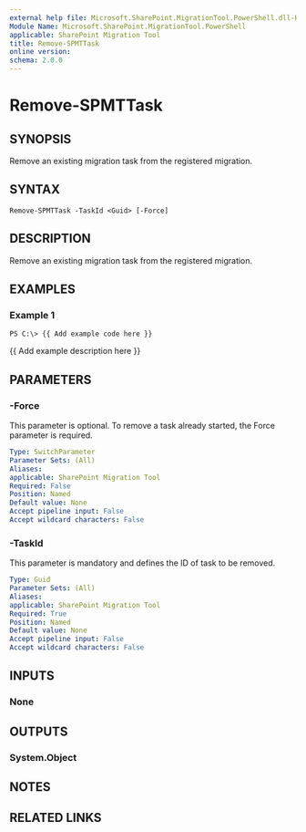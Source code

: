 ```yaml
---
external help file: Microsoft.SharePoint.MigrationTool.PowerShell.dll-Help.xml
Module Name: Microsoft.SharePoint.MigrationTool.PowerShell
applicable: SharePoint Migration Tool
title: Remove-SPMTTask
online version: 
schema: 2.0.0
---
```


# Remove-SPMTTask

## SYNOPSIS
Remove an existing migration task from the registered migration.

## SYNTAX

```
Remove-SPMTTask -TaskId <Guid> [-Force]
```

## DESCRIPTION
Remove an existing migration task from the registered migration.

## EXAMPLES

### Example 1
```
PS C:\> {{ Add example code here }}
```

{{ Add example description here }}

## PARAMETERS

### -Force
This parameter is optional. To remove a task already started, the Force parameter is required. 

```yaml
Type: SwitchParameter
Parameter Sets: (All)
Aliases: 
applicable: SharePoint Migration Tool
Required: False
Position: Named
Default value: None
Accept pipeline input: False
Accept wildcard characters: False
```

### -TaskId
This parameter is mandatory and defines the ID of task to be removed.

```yaml
Type: Guid
Parameter Sets: (All)
Aliases: 
applicable: SharePoint Migration Tool
Required: True
Position: Named
Default value: None
Accept pipeline input: False
Accept wildcard characters: False
```

## INPUTS

### None


## OUTPUTS

### System.Object

## NOTES

## RELATED LINKS

